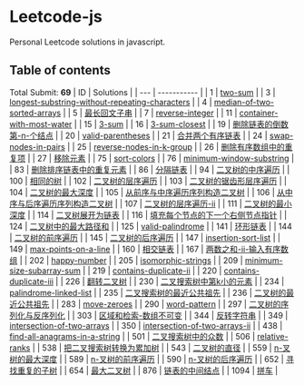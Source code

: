# Leetcode-js

Personal Leetcode solutions in javascript.

## Table of contents
Total Submit: **69**
| ID | Solutions |
  | --- | ----------- |
| 1 | [two-sum](./src/1.two-sum.js) | 
| 3 | [longest-substring-without-repeating-characters](./src/3.longest-substring-without-repeating-characters.js) | 
| 4 | [median-of-two-sorted-arrays](./src/4.median-of-two-sorted-arrays.js) | 
| 5 | [最长回文子串](./src/5.最长回文子串.js) | 
| 7 | [reverse-integer](./src/7.reverse-integer.js) | 
| 11 | [container-with-most-water](./src/11.container-with-most-water.js) | 
| 15 | [3-sum](./src/15.3-sum.js) | 
| 16 | [3-sum-closest](./src/16.3-sum-closest.js) | 
| 19 | [删除链表的倒数第-n-个结点](./src/19.删除链表的倒数第-n-个结点.js) | 
| 20 | [valid-parentheses](./src/20.valid-parentheses.js) | 
| 21 | [合并两个有序链表](./src/21.合并两个有序链表.js) | 
| 24 | [swap-nodes-in-pairs](./src/24.swap-nodes-in-pairs.js) | 
| 25 | [reverse-nodes-in-k-group](./src/25.reverse-nodes-in-k-group.js) | 
| 26 | [删除有序数组中的重复项](./src/26.删除有序数组中的重复项.js) | 
| 27 | [移除元素](./src/27.移除元素.js) | 
| 75 | [sort-colors](./src/75.sort-colors.js) | 
| 76 | [minimum-window-substring](./src/76.minimum-window-substring.js) | 
| 83 | [删除排序链表中的重复元素](./src/83.删除排序链表中的重复元素.js) | 
| 86 | [分隔链表](./src/86.分隔链表.js) | 
| 94 | [二叉树的中序遍历](./src/94.二叉树的中序遍历.js) | 
| 100 | [相同的树](./src/100.相同的树.js) | 
| 102 | [二叉树的层序遍历](./src/102.二叉树的层序遍历.js) | 
| 103 | [二叉树的锯齿形层序遍历](./src/103.二叉树的锯齿形层序遍历.js) | 
| 104 | [二叉树的最大深度](./src/104.二叉树的最大深度.js) | 
| 105 | [从前序与中序遍历序列构造二叉树](./src/105.从前序与中序遍历序列构造二叉树.js) | 
| 106 | [从中序与后序遍历序列构造二叉树](./src/106.从中序与后序遍历序列构造二叉树.js) | 
| 107 | [二叉树的层序遍历-ii](./src/107.二叉树的层序遍历-ii.js) | 
| 111 | [二叉树的最小深度](./src/111.二叉树的最小深度.js) | 
| 114 | [二叉树展开为链表](./src/114.二叉树展开为链表.js) | 
| 116 | [填充每个节点的下一个右侧节点指针](./src/116.填充每个节点的下一个右侧节点指针.js) | 
| 124 | [二叉树中的最大路径和](./src/124.二叉树中的最大路径和.js) | 
| 125 | [valid-palindrome](./src/125.valid-palindrome.js) | 
| 141 | [环形链表](./src/141.环形链表.js) | 
| 144 | [二叉树的前序遍历](./src/144.二叉树的前序遍历.js) | 
| 145 | [二叉树的后序遍历](./src/145.二叉树的后序遍历.js) | 
| 147 | [insertion-sort-list](./src/147.insertion-sort-list.js) | 
| 149 | [max-points-on-a-line](./src/149.max-points-on-a-line.js) | 
| 160 | [相交链表](./src/160.相交链表.js) | 
| 167 | [两数之和-ii-输入有序数组](./src/167.两数之和-ii-输入有序数组.js) | 
| 202 | [happy-number](./src/202.happy-number.js) | 
| 205 | [isomorphic-strings](./src/205.isomorphic-strings.js) | 
| 209 | [minimum-size-subarray-sum](./src/209.minimum-size-subarray-sum.js) | 
| 219 | [contains-duplicate-ii](./src/219.contains-duplicate-ii.js) | 
| 220 | [contains-duplicate-iii](./src/220.contains-duplicate-iii.js) | 
| 226 | [翻转二叉树](./src/226.翻转二叉树.js) | 
| 230 | [二叉搜索树中第k小的元素](./src/230.二叉搜索树中第k小的元素.js) | 
| 234 | [palindrome-linked-list](./src/234.palindrome-linked-list.js) | 
| 235 | [二叉搜索树的最近公共祖先](./src/235.二叉搜索树的最近公共祖先.js) | 
| 236 | [二叉树的最近公共祖先](./src/236.二叉树的最近公共祖先.js) | 
| 283 | [move-zeroes](./src/283.move-zeroes.js) | 
| 290 | [word-pattern](./src/290.word-pattern.js) | 
| 297 | [二叉树的序列化与反序列化](./src/297.二叉树的序列化与反序列化.js) | 
| 303 | [区域和检索-数组不可变](./src/303.区域和检索-数组不可变.js) | 
| 344 | [反转字符串](./src/344.反转字符串.js) | 
| 349 | [intersection-of-two-arrays](./src/349.intersection-of-two-arrays.js) | 
| 350 | [intersection-of-two-arrays-ii](./src/350.intersection-of-two-arrays-ii.js) | 
| 438 | [find-all-anagrams-in-a-string](./src/438.find-all-anagrams-in-a-string.js) | 
| 501 | [二叉搜索树中的众数](./src/501.二叉搜索树中的众数.js) | 
| 506 | [relative-ranks](./src/506.relative-ranks.js) | 
| 538 | [把二叉搜索树转换为累加树](./src/538.把二叉搜索树转换为累加树.js) | 
| 543 | [二叉树的直径](./src/543.二叉树的直径.js) | 
| 559 | [n-叉树的最大深度](./src/559.n-叉树的最大深度.js) | 
| 589 | [n-叉树的前序遍历](./src/589.n-叉树的前序遍历.js) | 
| 590 | [n-叉树的后序遍历](./src/590.n-叉树的后序遍历.js) | 
| 652 | [寻找重复的子树](./src/652.寻找重复的子树.js) | 
| 654 | [最大二叉树](./src/654.最大二叉树.js) | 
| 876 | [链表的中间结点](./src/876.链表的中间结点.js) | 
| 1094 | [拼车](./src/1094.拼车.js) | 
